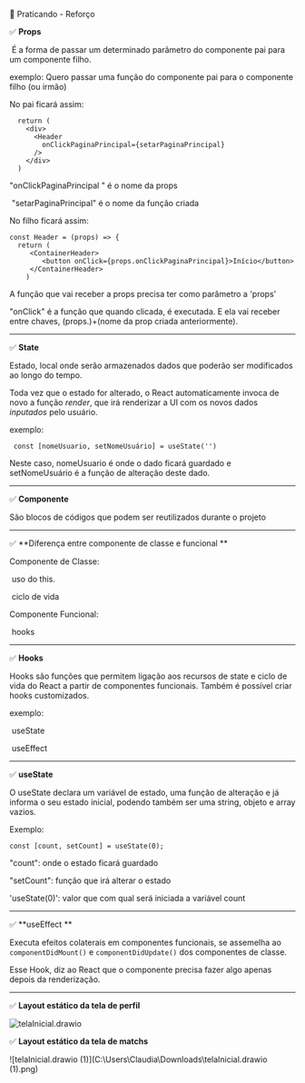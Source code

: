 🚀 Praticando - Reforço



✅ **Props**

​	É a forma de passar um determinado parâmetro do componente pai para um componente filho.

exemplo: Quero passar uma função do componente pai para o componente filho (ou irmão)



No pai ficará assim: 

      return (
        <div>
          <Header
            onClickPaginaPrincipal={setarPaginaPrincipal}
          />
        </div>
      )

   "onClickPaginaPrincipal " é o nome da props

​	"setarPaginaPrincipal" é o nome da função criada



No filho ficará assim: 

    const Header = (props) => {
      return (
    	 <ContainerHeader>
       	 	<button onClick={props.onClickPaginaPrincipal}>Início</button>
     	 </ContainerHeader>
     	)

A função que vai receber a props precisa ter como parâmetro a 'props'

"onClick" é a função que quando clicada, é executada. E ela vai receber entre chaves, (props.)+(nome da prop criada anteriormente).



___________________________________________________________________________________________________________________________________________________________________________

✅ **State**

Estado, local onde serão armazenados dados que poderão ser modificados ao longo do tempo.

Toda vez que o estado for alterado, o React automaticamente invoca de novo a função *render*, que irá renderizar a UI com os novos dados *inputados* pelo usuário.

exemplo:

` const [nomeUsuario, setNomeUsuário] = useState('')`

Neste caso, nomeUsuario é onde o dado ficará guardado e setNomeUsuário é a função de alteração deste dado.



_____

✅ **Componente**

São blocos de códigos que podem ser reutilizados durante o projeto



________



✅ **Diferença entre componente de classe e funcional **

Componente de Classe:

​	uso do this.

​	ciclo de vida



Componente Funcional:

​	hooks



_____________

✅ **Hooks**

Hooks são funções que permitem ligação aos recursos de state e ciclo de vida do React a partir de componentes funcionais. Também é possível criar hooks customizados.

exemplo: 

​	useState

​	useEffect 



_______

✅ **useState**

O useState declara um variável de estado, uma função de alteração e já informa o seu estado inicial, podendo também ser uma string, objeto e array vazios.

Exemplo:

`const [count, setCount] = useState(0);`

"count": onde o estado ficará guardado

"setCount": função que irá alterar o estado

'useState(0)': valor que com qual será iniciada a variável count



____



✅ **useEffect **

 Executa efeitos colaterais em componentes funcionais, se assemelha ao `componentDidMount()` e `componentDidUpdate()` dos componentes de classe.

Esse Hook, diz ao React que o componente precisa fazer algo apenas depois da renderização.

____

✅ **Layout estático da tela de perfil**

![telaInicial.drawio](C:\Users\Claudia\Downloads\telaInicial.drawio.png)







✅ **Layout estático da tela de matchs**

![telaInicial.drawio (1)](C:\Users\Claudia\Downloads\telaInicial.drawio (1).png)